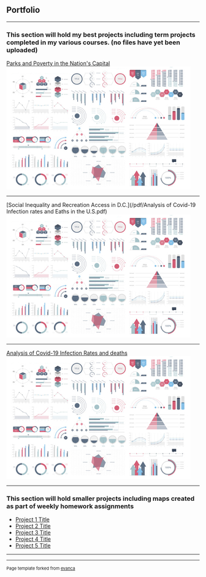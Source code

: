## Portfolio

---

### This section will hold my best projects including term projects completed in my various courses. (no files have yet been uploaded) 

[Parks and Poverty in the Nation's Capital](https://storymaps.arcgis.com/stories/e827df3beaa0481ebdd2ef3233eafd3f)
<img src="images/dummy_thumbnail.jpg?raw=true"/>

---
[Social Inequality and Recreation Access in D.C.](/pdf/Analysis of Covid-19 Infection rates and Eaths in the U.S.pdf)
<img src="images/dummy_thumbnail.jpg?raw=true"/>

---
[Analysis of Covid-19 Infection Rates and deaths](http://example.com/)
<img src="images/dummy_thumbnail.jpg?raw=true"/>

---

### This section will hold smaller projects including maps created as part of weekly homework assignments

- [Project 1 Title](http://example.com/)
- [Project 2 Title](http://example.com/)
- [Project 3 Title](http://example.com/)
- [Project 4 Title](http://example.com/)
- [Project 5 Title](http://example.com/)

---




---
<p style="font-size:11px">Page template forked from <a href="https://github.com/evanca/quick-portfolio">evanca</a></p>
<!-- Remove above link if you don't want to attibute -->
